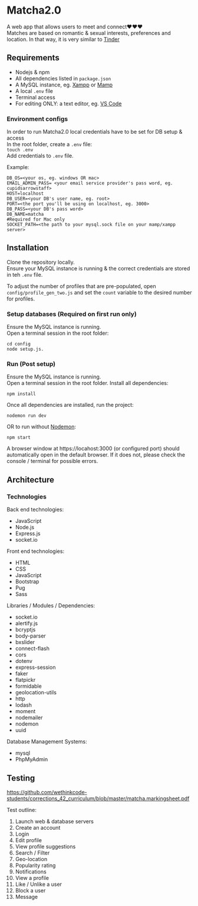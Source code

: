 # Matcha2.0
A web app that allows users to meet and connect❤️❤️❤️  
Matches are based on romantic & sexual interests, preferences and location. In that way, it is very similar to [Tinder](https://tinder.com/?lang=en)
 
## Requirements
- Nodejs & npm
- All dependencies listed in `package.json`
- A MySQL instance, eg. [Xampp](https://www.apachefriends.org/download.html) or [Mamp](https://bitnami.com/stacks/infrastructure)
- A local `.env` file
- Terminal access
- For editing ONLY: a text editor, eg. [VS Code](https://code.visualstudio.com/)
 
### Environment configs  
In order to run Matcha2.0 local credentials have to be set for DB setup & access  
In the root folder, create a `.env` file:  
```touch .env```  
Add credentials to `.env` file.
 
Example:  
```
DB_OS=<your os, eg. windows OR mac>
EMAIL_ADMIN_PASS= <your email service provider's pass word, eg. cupidsarrowstaff>
HOST=localhost
DB_USER=<your DB's user name, eg. root>
PORT=<the port you'll be using on localhost, eg. 3000>
DB_PASS=<your DB's pass word>
DB_NAME=matcha
#Required for Mac only
SOCKET_PATH=<the path to your mysql.sock file on your mamp/xampp server>
```
 
## Installation  
Clone the repository locally.  
Ensure your MySQL instance is running & the correct credentials are stored in teh `.env` file. 
 
To adjust the number of profiles that are pre-populated, open `config/profile_gen_two.js` and set the `count` variable to the desired number for profiles.   
 
### Setup databases (Required on first run only)  
Ensure the MySQL instance is running.  
Open a terminal session in the root folder:
```
cd config
node setup.js.
```
 
### Run (Post setup)  
Ensure the MySQL instance is running.  
Open a terminal session in the root folder.
Install all dependencies:
```
npm install
```
Once all dependencies are installed, run the project:
```
nodemon run dev
```
OR to run without [Nodemon](https://nodemon.io/):
```
npm start
```
 
A browser window at https://locahost:3000 (or configured port) should automatically open in the default browser. If it does not, please check the console / terminal for possible errors.
 
## Architecture  
### Technologies
Back end technologies:
- JavaScript
- Node.js
- Express.js
- socket.io
 
Front end technologies:
- HTML
- CSS
- JavaScript
- Bootstrap
- Pug
- Sass
 
Libraries / Modules / Dependencies:
- socket.io
- alertify.js
- bcryptjs
- body-parser
- bxslider
- connect-flash
- cors
- dotenv
- express-session
- faker
- flatpickr
- formidable
- geolocation-utils
- http
- lodash
- moment
- nodemailer
- nodemon
- uuid
 
Database Management Systems:
- mysql
- PhpMyAdmin
 
## Testing
https://github.com/wethinkcode-students/corrections_42_curriculum/blob/master/matcha.markingsheet.pdf
 
Test outline:
1. Launch web & database servers
2. Create an account
3. Login
4. Edit profile
5. View profile suggestions
6. Search / Filter
7. Geo-location
8. Popularity rating
9. Notifications
10. View a profile
11. Like / Unlike a user
12. Block a user
13. Message
